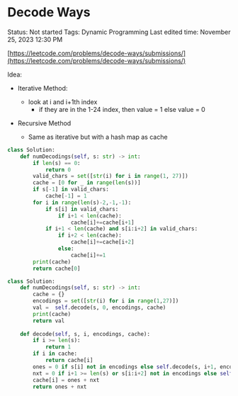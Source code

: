 # Decode Ways

Status: Not started
Tags: Dynamic Programming
Last edited time: November 25, 2023 12:30 PM

[https://leetcode.com/problems/decode-ways/submissions/](https://leetcode.com/problems/decode-ways/submissions/)

Idea:

- Iterative Method:
    - look at i and i+1th index
        - if they are in the 1-24 index, then value = 1 else value = 0
        
- Recursive Method
    - Same as iterative but with a hash map as cache

```python
class Solution:
    def numDecodings(self, s: str) -> int:
        if len(s) == 0:
            return 0
        valid_chars = set([str(i) for i in range(1, 27)])
        cache = [0 for _ in range(len(s))]
        if s[-1] in valid_chars:
            cache[-1] = 1
        for i in range(len(s)-2,-1,-1):
            if s[i] in valid_chars:
                if i+1 < len(cache):
                    cache[i]+=cache[i+1]
            if i+1 < len(cache) and s[i:i+2] in valid_chars:
                if i+2 < len(cache):
                    cache[i]+=cache[i+2]
                else:
                    cache[i]+=1
        print(cache)
        return cache[0]
```

```python
class Solution:
    def numDecodings(self, s: str) -> int:
        cache = {}
        encodings = set([str(i) for i in range(1,27)])
        val =  self.decode(s, 0, encodings, cache)
        print(cache)
        return val
    
    def decode(self, s, i, encodings, cache):
        if i >= len(s):
            return 1
        if i in cache:
            return cache[i]
        ones = 0 if s[i] not in encodings else self.decode(s, i+1, encodings, cache)
        nxt = 0 if i+1 >= len(s) or s[i:i+2] not in encodings else self.decode(s, i+2, encodings, cache)
        cache[i] = ones + nxt
        return ones + nxt
```
